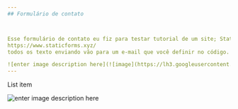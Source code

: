 ```yaml
---
## Formulário de contato



Esse formulário de contato eu fiz para testar tutorial de um site; Static Forms
https://www.staticforms.xyz/
todos os texto enviando vão para um e-mail que você definir no código.

![enter image description here](![image](https://lh3.googleusercontent.com/jh3V2j4VwlaGyMF5g_ZqHGzFd_UVxnV0vhGo_TNWcBMLnC98yzaU0bXXKmETex1UwEUBY1YJyaXlWB9r1Jda3hB4wr7kDAGgaHPl0FduDhAzQ-05HpSRfS-JXvrI7t6lQ521UVAIvU6BfkIKYGcGEMnZfvgsmFdvQvUwP5bLK9d_HpxQrVOaWLvwRqzAzfl8S59K7mcmNVTiB4LCZuImE-EOjW53FDCnJR4X-V8dIBpsWWUX_cLXt1HPMCMjoR8rVAoBybScqDeat8bM-qLwdOYElhCeGo-73vZS0JMWMJuHBMg6rggjQZHw2FvX6OZ_pwkYC6a2-36-21f_O5izdlWUqFaH65GebpZhK3Y1hSmzcJLg56HDtDJ9_9eX6_ouq338usRiH9w5SBtXHzEI0Zkyq68Ro5jUnrqRjsFZ4m_ukJtduxnVr_00AXovB_IyjLiUfW3norHdCgQpBH_8AeoYlYhFCKGlmCs90FxvexzAP1v0eRYK65bG33YT-jx_WSZpaiP95XNQMUx_Cya-OTrM6-qvKMudbWS3-sObQwJqJehgk9VYKFZGhC-ho8MM4hdacKtjXdg9cQV1U_qiwbQPWBJztkL214xKBNR4pTBwOkD0AiQfug9P2ReCIY8JLi7z4pce7nQpagmJLku2pBXgCZYbppekhLjRcgEa-5YoAfUFYzApSxXkRJyaVH5mCT84QftSMzL_z6InlrM8ais=w549-h612-no?authuser=0))
---
```


List item

![enter image description here](https://lh3.googleusercontent.com/_APZipmFwEyhKVdRSpuLNRA-yyuh3q6u2MBnaegnne4ySJhFa4R1O4QYcGiq6LjqTxy-9Tn1cnxrgdTZBwbTYhJlw6isppl208C2TJLj9LV8u9hXfdvZMLTE7gn8S5yriP-OLfPf0jK-1IAQm1TjgJvzMJRGJjvAdtQnuM-Jj_ZEB0JL_IxP4gYRNK14JrtDJdV7XbsSE0OQGIopa5ODsnupovI_46BNApGWSSH9A5e21O7cOfj9hGvJi7R3bNZ3CwUnwvC7okFS8mxFy7vDZXgAEZCzIt1tslyMPVYb04zSua7KqyuMrV3dUF7E8cB4NbzODgRTdX6LwVF_R5jOvgcdCz2xyBfyYkDSznKLzqGPrvII75gz8exXaPQZTFXg5wGbREXutS-IGOlbU6DG2NUBeNmsL1ZYj6DuoJVgwGk1-EaRBa_djN4PuSjEu_OtbjD3Sv14Wgm2gHAzi_6bAsw7JdASk62tTo1pnqzQZcgY0nPZ97eAE-gwzqiEiTcbB4DL8UmWJi6XUk00SJDIxrXOd_sMRlcND3aA1NdZWkI2TgPLsa4pXkr0dsu93ggv4h-DAGl1xUt6u8f9NeoWSvLERdV4xLjL9YnJ7rTqNAR73jMLrq16XcxCt4lDpWl2e3LVckoQu3Ff6o5zARPQryM6qJeuSVMjazHFNhx76YVj8_QrR23gqtM16pxGHvqGejak-MyakTfUh-J3DL5WMnc=w552-h456-no?authuser=0)
